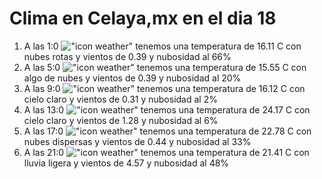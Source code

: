 # Clima en Celaya,mx en el dia 18

1. A las 1:0 !["icon weather"](http://openweathermap.org/img/w/04n.png) tenemos una temperatura de 16.11 C con nubes rotas y  vientos de 0.39 y nubosidad al 66%
1. A las 5:0 !["icon weather"](http://openweathermap.org/img/w/02n.png) tenemos una temperatura de 15.55 C con algo de nubes y  vientos de 0.39 y nubosidad al 20%
1. A las 9:0 !["icon weather"](http://openweathermap.org/img/w/01d.png) tenemos una temperatura de 16.12 C con cielo claro y  vientos de 0.31 y nubosidad al 2%
1. A las 13:0 !["icon weather"](http://openweathermap.org/img/w/01d.png) tenemos una temperatura de 24.17 C con cielo claro y  vientos de 1.28 y nubosidad al 6%
1. A las 17:0 !["icon weather"](http://openweathermap.org/img/w/03d.png) tenemos una temperatura de 22.78 C con nubes dispersas y  vientos de 0.44 y nubosidad al 33%
1. A las 21:0 !["icon weather"](http://openweathermap.org/img/w/10n.png) tenemos una temperatura de 21.41 C con lluvia ligera y  vientos de 4.57 y nubosidad al 48%
